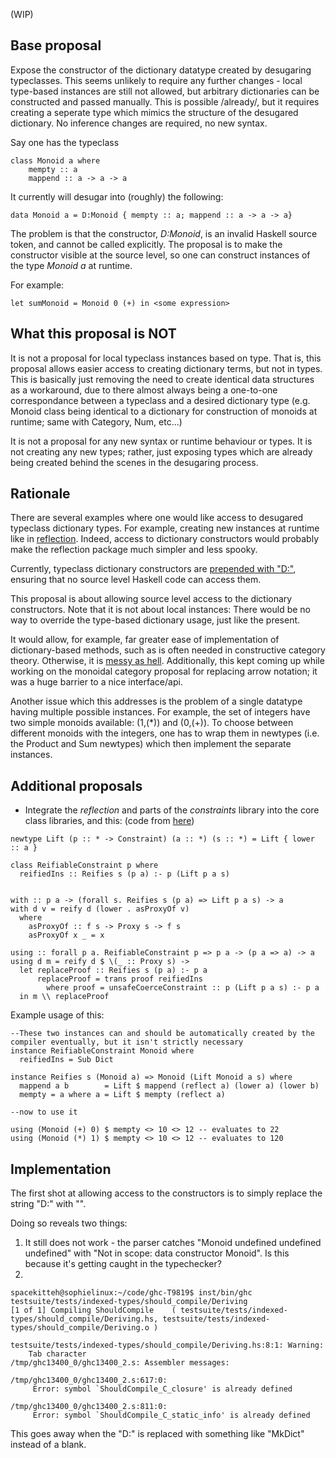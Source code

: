 
(WIP)


## Base proposal



Expose the constructor of the dictionary datatype created by desugaring typeclasses. This seems unlikely to require any further changes - local type-based instances are still not allowed, but arbitrary dictionaries can be constructed and passed manually. This is possible /already/, but it requires creating a seperate type which mimics the structure of the desugared dictionary. No inference changes are required, no new syntax.



Say one has the typeclass 


```wiki
class Monoid a where
    mempty :: a
    mappend :: a -> a -> a
```


It currently will desugar into (roughly) the following:


```wiki
data Monoid a = D:Monoid { mempty :: a; mappend :: a -> a -> a}
```


The problem is that the constructor, *D:Monoid*, is an invalid Haskell source token, and cannot be called explicitly. The proposal is to make the constructor visible at the source level, so one can construct instances of the type *Monoid a* at runtime. 



For example:


```wiki
let sumMonoid = Monoid 0 (+) in <some expression>
```

## What this proposal is NOT



It is not a proposal for local typeclass instances based on type. That is, this proposal allows easier access to creating dictionary terms, but not in types. This is basically just removing the need to create identical data structures as a workaround, due to there almost always being a one-to-one correspondance between a typeclass and a desired dictionary type (e.g. Monoid class being identical to a dictionary for construction of monoids at runtime; same with Category, Num, etc...)



It is not a proposal for any new syntax or runtime behaviour or types. It is not creating any new types; rather, just exposing types which are already being created behind the scenes in the desugaring process.


## Rationale



There are several examples where one would like access to desugared typeclass dictionary types. For example, creating new instances at runtime like in [
reflection](https://www.fpcomplete.com/user/thoughtpolice/using-reflection#turning-up-the-magic-to-over-9000). Indeed, access to dictionary constructors would probably make the reflection package much simpler and less spooky.



Currently, typeclass dictionary constructors are [
prepended with "D:"](https://github.com/ghc/ghc/blob/4d5f83a8dcf1f1125863a8fb4f847d78766f1617/compiler/basicTypes/OccName.hs#L615), ensuring that no source level Haskell code can access them.  



This proposal is about allowing source level access to the dictionary constructors. Note that it is not about local instances: There would be no way to override the type-based dictionary usage, just like the present. 



It would allow, for example, far greater ease of implementation of dictionary-based methods, such as is often needed in constructive category theory. Otherwise, it is [
messy as hell](https://hackage.haskell.org/package/data-category-0.6.1/docs/Data-Category-Monoidal.html#t:MonoidObject). Additionally, this kept coming up while working on the monoidal category proposal for replacing arrow notation; it was a huge barrier to a nice interface/api.



Another issue which this addresses is the problem of a single datatype having multiple possible instances. For example, the set of integers have two simple monoids available: (1,(\*)) and (0,(+)). To choose between different monoids with the integers, one has to wrap them in newtypes (i.e. the Product and Sum newtypes) which then implement the separate instances.


## Additional proposals


- Integrate the *reflection* and parts of the *constraints* library into the core class libraries, and this: (code from [
  here](https://www.fpcomplete.com/user/thoughtpolice/using-reflection)) 

```wiki
newtype Lift (p :: * -> Constraint) (a :: *) (s :: *) = Lift { lower :: a }

class ReifiableConstraint p where
  reifiedIns :: Reifies s (p a) :- p (Lift p a s)


with :: p a -> (forall s. Reifies s (p a) => Lift p a s) -> a
with d v = reify d (lower . asProxyOf v)
  where
    asProxyOf :: f s -> Proxy s -> f s
    asProxyOf x _ = x

using :: forall p a. ReifiableConstraint p => p a -> (p a => a) -> a
using d m = reify d $ \(_ :: Proxy s) ->
  let replaceProof :: Reifies s (p a) :- p a
      replaceProof = trans proof reifiedIns
        where proof = unsafeCoerceConstraint :: p (Lift p a s) :- p a
  in m \\ replaceProof

```


Example usage of this:


```wiki
--These two instances can and should be automatically created by the compiler eventually, but it isn't strictly necessary
instance ReifiableConstraint Monoid where
  reifiedIns = Sub Dict

instance Reifies s (Monoid a) => Monoid (Lift Monoid a s) where
  mappend a b        = Lift $ mappend (reflect a) (lower a) (lower b)
  mempty = a where a = Lift $ mempty (reflect a)

--now to use it

using (Monoid (+) 0) $ mempty <> 10 <> 12 -- evaluates to 22
using (Monoid (*) 1) $ mempty <> 10 <> 12 -- evaluates to 120
```

## Implementation



The first shot at allowing access to the constructors is to simply replace the string "D:" with "".



Doing so reveals two things: 



1) It still does not work - the parser catches "Monoid undefined undefined undefined" with "Not in scope: data constructor Monoid". Is this because it's getting caught in the typechecker?
2) 


```wiki
spacekitteh@sophielinux:~/code/ghc-T9819$ inst/bin/ghc testsuite/tests/indexed-types/should_compile/Deriving
[1 of 1] Compiling ShouldCompile    ( testsuite/tests/indexed-types/should_compile/Deriving.hs, testsuite/tests/indexed-types/should_compile/Deriving.o )

testsuite/tests/indexed-types/should_compile/Deriving.hs:8:1: Warning:
    Tab character
/tmp/ghc13400_0/ghc13400_2.s: Assembler messages:

/tmp/ghc13400_0/ghc13400_2.s:617:0:
     Error: symbol `ShouldCompile_C_closure' is already defined

/tmp/ghc13400_0/ghc13400_2.s:811:0:
     Error: symbol `ShouldCompile_C_static_info' is already defined
```


This goes away when the "D:" is replaced with something like "MkDict" instead of a blank.


